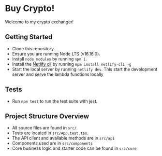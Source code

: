 # Buy Crypto!

Welcome to my crypto exchanger!

## Getting Started

- Clone this repository.
- Ensure you are running Node LTS (v16.16.0).
- Install `node_modules` by running `npm i`.
- Install the [Netlify cli](https://docs.netlify.com/cli/get-started/) by running `npm install netlify-cli -g`
- Start the local server by running `netlify dev`. This start the development server and serve the lambda functions locally

## Tests

- Run `npm test` to run the test suite with jest.

## Project Structure Overview

- All source files are found in `src/`.
- Tests are located in `src/App.test.tsx`.
- The API client and available methods are in `src/api`
- Components used are in `src/components`
- Core business logic and starter code can be found in `src/core`
